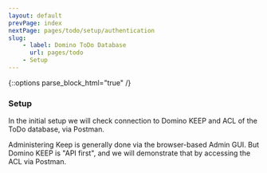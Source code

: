 ```yaml
---
layout: default
prevPage: index
nextPage: pages/todo/setup/authentication
slug:
    - label: Domino ToDo Database
      url: pages/todo
    - Setup
---
```


{::options parse_block_html="true" /}

### Setup

In the initial setup we will check connection to Domino KEEP and ACL of the ToDo database, via Postman.

Administering Keep is generally done via the browser-based Admin GUI. But Domino KEEP is "API first", and we will demonstrate that by accessing the ACL via Postman.